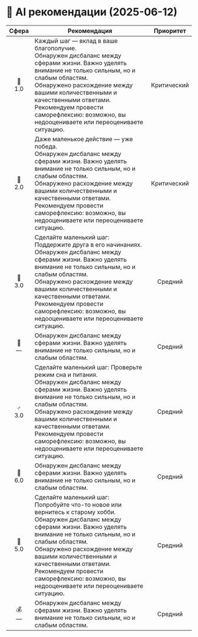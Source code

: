 # 🤖 AI рекомендации (2025-06-12)

| Сфера | Рекомендация | Приоритет |
|:------:|--------------|:---------:|
| 💖<br>1.0 | Каждый шаг — вклад в ваше благополучие.<br>Обнаружен дисбаланс между сферами жизни. Важно уделять внимание не только сильным, но и слабым областям.<br>Обнаружено расхождение между вашими количественными и качественными ответами. Рекомендуем провести саморефлексию: возможно, вы недооцениваете или переоцениваете ситуацию. | Критический |
| 🏡<br>2.0 | Даже маленькое действие — уже победа.<br>Обнаружен дисбаланс между сферами жизни. Важно уделять внимание не только сильным, но и слабым областям.<br>Обнаружено расхождение между вашими количественными и качественными ответами. Рекомендуем провести саморефлексию: возможно, вы недооцениваете или переоцениваете ситуацию. | Критический |
| 🤝<br>3.0 | Сделайте маленький шаг: Поддержите друга в его начинаниях.<br>Обнаружен дисбаланс между сферами жизни. Важно уделять внимание не только сильным, но и слабым областям.<br>Обнаружено расхождение между вашими количественными и качественными ответами. Рекомендуем провести саморефлексию: возможно, вы недооцениваете или переоцениваете ситуацию. | Средний |
| 💼<br>— | Обнаружен дисбаланс между сферами жизни. Важно уделять внимание не только сильным, но и слабым областям. | Средний |
| ♂️<br>3.0 | Сделайте маленький шаг: Проверьте режим сна и питания.<br>Обнаружен дисбаланс между сферами жизни. Важно уделять внимание не только сильным, но и слабым областям.<br>Обнаружено расхождение между вашими количественными и качественными ответами. Рекомендуем провести саморефлексию: возможно, вы недооцениваете или переоцениваете ситуацию. | Средний |
| 🧠<br>6.0 | Обнаружен дисбаланс между сферами жизни. Важно уделять внимание не только сильным, но и слабым областям. | Средний |
| 🎨<br>5.0 | Сделайте маленький шаг: Попробуйте что-то новое или вернитесь к старому хобби.<br>Обнаружен дисбаланс между сферами жизни. Важно уделять внимание не только сильным, но и слабым областям.<br>Обнаружено расхождение между вашими количественными и качественными ответами. Рекомендуем провести саморефлексию: возможно, вы недооцениваете или переоцениваете ситуацию. | Средний |
| 💰<br>— | Обнаружен дисбаланс между сферами жизни. Важно уделять внимание не только сильным, но и слабым областям. | Средний |
